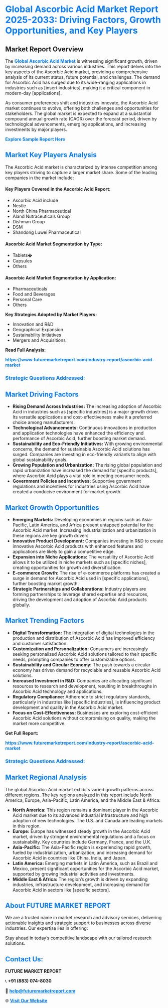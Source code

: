 <h1 style="color: #007BFF;">Global Ascorbic Acid Market Report 2025-2033: Driving Factors, Growth Opportunities, and Key Players</h1>

<section id="overview">
<h2>Market Report Overview</h2>
<p>The <a href="https://www.futuremarketreport.com/industry-report/ascorbic-acid-market" style="color: #007BFF; text-decoration: none;"><strong>Global Ascorbic Acid Market</strong></a> is witnessing significant growth, driven by increasing demand across various industries. This report delves into the key aspects of the Ascorbic Acid market, providing a comprehensive analysis of its current status, future potential, and challenges. The demand for Ascorbic Acid has surged due to its wide-ranging applications in industries such as [insert industries], making it a critical component in modern-day [applications].</p>
<p>As consumer preferences shift and industries innovate, the Ascorbic Acid market continues to evolve, offering both challenges and opportunities for stakeholders. The global market is expected to expand at a substantial compound annual growth rate (CAGR) over the forecast period, driven by technological advancements, emerging applications, and increasing investments by major players.</p>
</section>

<section id="overview">
<p><a href="https://www.futuremarketreport.com/request-sample/reportId=98451" style="color: #007BFF; text-decoration: none;"><strong>Explore Sample Report Here</strong></a></p>
</section>

<section id="key-players">
<h2 style="color: #007BFF;">Market Key Players Analysis</h2>
<p>The Ascorbic Acid market is characterized by intense competition among key players striving to capture a larger market share. Some of the leading companies in the market include:</p>
<h4>Key Players Covered in the Ascorbic Acid Report:</h4>
<ul><li>Ascorbic Acid include</li><li>Nestle</li><li>North China Pharmaceutical</li><li>Aland Nutraceuticals Group</li><li>Dishman Group</li><li>DSM</li><li>Shandong Luwei Pharmaceutical</li></ul>
<h4>Ascorbic Acid Market Segmentation by Type:</h4>
<ul><li>Tablets�</li><li>Capsules</li><li>Others</li></ul>

<h4>Ascorbic Acid Market Segmentation by Application:</h4>
<ul><li>Pharmaceuticals</li><li>Food and Beverages</li><li>Personal Care</li><li>Others</li></ul>
<p><strong>Key Strategies Adopted by Market Players:</strong></p>
<ul>
<li>Innovation and R&D</li>
<li>Geographical Expansion</li>
<li>Sustainability Initiatives</li>
<li>Mergers and Acquisitions</li>
</ul>
</section>

<section>
<p><strong>Read Full Analysis: </strong></p><a href="https://www.futuremarketreport.com/industry-report/ascorbic-acid-market" style="color: #007BFF; text-decoration: none;"><strong>https://www.futuremarketreport.com/industry-report/ascorbic-acid-market</strong></a>
<h3 style="color: #007BFF;">Strategic Questions Addressed:</h3>
</section>

<section id="driving-factors">
<h2 style="color: #007BFF;">Market Driving Factors</h2>
<ul>
<li><strong>Rising Demand Across Industries:</strong> The increasing adoption of Ascorbic Acid in industries such as [specific industries] is a major growth driver. Its versatile applications and cost-effectiveness make it a preferred choice among manufacturers.</li>
<li><strong>Technological Advancements:</strong> Continuous innovations in production and application technologies have enhanced the efficiency and performance of Ascorbic Acid, further boosting market demand.</li>
<li><strong>Sustainability and Eco-Friendly Initiatives:</strong> With growing environmental concerns, the demand for sustainable Ascorbic Acid solutions has surged. Companies are investing in eco-friendly variants to align with global sustainability goals.</li>
<li><strong>Growing Population and Urbanization:</strong> The rising global population and rapid urbanization have increased the demand for [specific products], where Ascorbic Acid plays a vital role in meeting consumer needs.</li>
<li><strong>Government Policies and Incentives:</strong> Supportive government regulations and incentives for industries using Ascorbic Acid have created a conducive environment for market growth.</li>
</ul>
</section>

<section id="growth-opportunities">
<h2 style="color: #007BFF;">Market Growth Opportunities</h2>
<ul>
<li><strong>Emerging Markets:</strong> Developing economies in regions such as Asia-Pacific, Latin America, and Africa present untapped potential for the Ascorbic Acid market. Increasing industrialization and urbanization in these regions are key growth drivers.</li>
<li><strong>Innovative Product Development:</strong> Companies investing in R&D to create innovative Ascorbic Acid products with enhanced features and applications are likely to gain a competitive edge.</li>
<li><strong>Expansion into Niche Applications:</strong> The versatility of Ascorbic Acid allows it to be utilized in niche markets such as [specific niches], creating opportunities for growth and diversification.</li>
<li><strong>E-commerce Growth:</strong> The rise of e-commerce platforms has created a surge in demand for Ascorbic Acid used in [specific applications], further boosting market growth.</li>
<li><strong>Strategic Partnerships and Collaborations:</strong> Industry players are forming partnerships to leverage shared expertise and resources, driving the development and adoption of Ascorbic Acid products globally.</li>
</ul>
</section>

<section id="trending-factors">
<h2 style="color: #007BFF;">Market Trending Factors</h2>
<ul>
<li><strong>Digital Transformation:</strong> The integration of digital technologies in the production and distribution of Ascorbic Acid has improved efficiency and customer satisfaction.</li>
<li><strong>Customization and Personalization:</strong> Consumers are increasingly seeking personalized Ascorbic Acid solutions tailored to their specific needs, prompting companies to offer customizable options.</li>
<li><strong>Sustainability and Circular Economy:</strong> The push towards a circular economy has driven demand for recyclable and reusable Ascorbic Acid solutions.</li>
<li><strong>Increased Investment in R&D:</strong> Companies are allocating significant resources to research and development, resulting in breakthroughs in Ascorbic Acid technology and applications.</li>
<li><strong>Regulatory Compliance:</strong> Adherence to strict regulatory standards, particularly in industries like [specific industries], is influencing product development and quality in the Ascorbic Acid market.</li>
<li><strong>Focus on Cost-Effectiveness:</strong> Businesses are exploring cost-efficient Ascorbic Acid solutions without compromising on quality, making the market more competitive.</li>
</ul>
</section>

<section>
<p><strong>Get Full Report: </strong></p><a href="https://www.futuremarketreport.com/industry-report/ascorbic-acid-market" style="color: #007BFF; text-decoration: none;"><strong>https://www.futuremarketreport.com/industry-report/ascorbic-acid-market</strong></a>
<h3 style="color: #007BFF;">Strategic Questions Addressed:</h3>
</section>


<section id="regional-analysis">
<h2 style="color: #007BFF;">Market Regional Analysis</h2>
<p>The global Ascorbic Acid market exhibits varied growth patterns across different regions. The key regions analyzed in this report include North America, Europe, Asia-Pacific, Latin America, and the Middle East & Africa:</p>
<ul>
<li><strong>North America:</strong> This region remains a dominant player in the Ascorbic Acid market due to its advanced industrial infrastructure and high adoption of new technologies. The U.S. and Canada are leading markets in this region.</li>
<li><strong>Europe:</strong> Europe has witnessed steady growth in the Ascorbic Acid market, driven by stringent environmental regulations and a focus on sustainability. Key countries include Germany, France, and the U.K.</li>
<li><strong>Asia-Pacific:</strong> The Asia-Pacific region is experiencing rapid growth, fueled by industrialization, urbanization, and increasing demand for Ascorbic Acid in countries like China, India, and Japan.</li>
<li><strong>Latin America:</strong> Emerging markets in Latin America, such as Brazil and Mexico, present significant opportunities for the Ascorbic Acid market, supported by growing industrial activities and investments.</li>
<li><strong>Middle East & Africa:</strong> The region’s growth is driven by expanding industries, infrastructure development, and increasing demand for Ascorbic Acid in sectors like [specific sectors].</li>
</ul>
</section>

<footer>
<h2 style="color: #007BFF;">About FUTURE MARKET REPORT</h2>
<p>We are a trusted name in market research and advisory services, delivering actionable insights and strategic support to businesses across diverse industries. Our expertise lies in offering:</p>

<p>Stay ahead in today’s competitive landscape with our tailored research solutions.</p>

<h2 style="color: #007BFF;">Contact Us:</h2>
<p><strong>FUTURE MARKET REPORT</strong></p>
<p>📞 <strong>+91 (883) 074-8030</strong></p>
<p>📧 <strong><a href="mailto:help@futuremarketreport.com" style="color: #007BFF;">help@futuremarketreport.com</a></strong></p>
<p>🌐 <strong><a href="https://www.futuremarketreport.com/" style="color: #007BFF;">Visit Our Website</a></strong></p>
</footer>